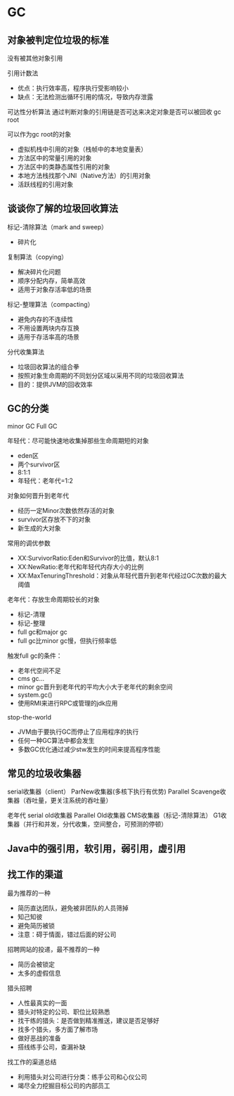 # GC

## 对象被判定位垃圾的标准

没有被其他对象引用

引用计数法
- 优点：执行效率高，程序执行受影响较小
- 缺点：无法检测出循环引用的情况，导致内存泄露

可达性分析算法
通过判断对象的引用链是否可达来决定对象是否可以被回收
gc root

可以作为gc root的对象
- 虚拟机栈中引用的对象（栈帧中的本地变量表）
- 方法区中的常量引用的对象
- 方法区中的类静态属性引用的对象
- 本地方法栈找那个JNI（Native方法）的引用对象
- 活跃线程的引用对象

## 谈谈你了解的垃圾回收算法

标记-清除算法（mark and sweep）
- 碎片化

复制算法（copying）
- 解决碎片化问题
- 顺序分配内存，简单高效
- 适用于对象存活率低的场景

标记-整理算法（compacting）
- 避免内存的不连续性
- 不用设置两块内存互换
- 适用于存活率高的场景

分代收集算法
- 垃圾回收算法的组合拳
- 按照对象生命周期的不同划分区域以采用不同的垃圾回收算法
- 目的：提供JVM的回收效率

## GC的分类

minor GC
Full GC

年轻代：尽可能快速地收集掉那些生命周期短的对象
- eden区
- 两个survivor区
- 8:1:1
- 年轻代：老年代=1:2

对象如何晋升到老年代
- 经历一定Minor次数依然存活的对象
- survivor区存放不下的对象
- 新生成的大对象

常用的调优参数
- XX:SurvivorRatio:Eden和Survivor的比值，默认8:1
- XX:NewRatio:老年代和年轻代内存大小的比例
- XX:MaxTenuringThreshold：对象从年轻代晋升到老年代经过GC次数的最大阈值

老年代：存放生命周期较长的对象
- 标记-清理
- 标记-整理
- full gc和major gc
- full gc比minor gc慢，但执行频率低

触发full gc的条件：
- 老年代空间不足
- cms gc...
- minor gc晋升到老年代的平均大小大于老年代的剩余空间
- system.gc()
- 使用RMI来进行RPC或管理的jdk应用

stop-the-world
- JVM由于要执行GC而停止了应用程序的执行
- 任何一种GC算法中都会发生
- 多数GC优化通过减少stw发生的时间来提高程序性能

## 常见的垃圾收集器

serial收集器（client）
ParNew收集器(多核下执行有优势)
Parallel Scavenge收集器（吞吐量，更关注系统的吞吐量）

老年代
serial old收集器
Parallel Old收集器
CMS收集器（标记-清除算法）
G1收集器（并行和并发，分代收集，空间整合，可预测的停顿）

## Java中的强引用，软引用，弱引用，虚引用


## 找工作的渠道

最为推荐的一种
- 简历直达团队，避免被非团队的人员筛掉
- 知己知彼
- 避免简历被锁
- 注意：碍于情面，错过后面的好公司

招聘网站的投递，最不推荐的一种
- 简历会被锁定
- 太多的虚假信息

猎头招聘
- 人性最真实的一面
- 猎头对特定的公司、职位比较熟悉
- 找干练的猎头：是否做到精准推送，建议是否足够好
- 找多个猎头，多方面了解市场
- 做好恶战的准备
- 搭线练手公司，查漏补缺

找工作的渠道总结
- 利用猎头对公司进行分类：练手公司和心仪公司
- 竭尽全力挖掘目标公司的内部员工

